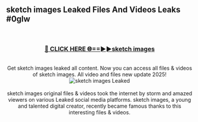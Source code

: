 ## sketch images Leaked Files And Videos Leaks #0glw
<br>
<div align="center">
<h3><a href="https://watchclip.my.id/sketch images" rel="nofollow">🔴 CLICK HERE 🌐==►►sketch images</a></h3>
<br>
Get sketch images leaked all content. Now you can access all files & videos of sketch images. All video and files new update 2025!
<br>
<a href="https://watchclip.my.id/sketch images" rel="nofollow" data-target="animated-image.originalLink"><img src="https://i.ibb.co.com/WyWwxjT/player-gif2.gif" alt="sketch images Leaked" style="max-width: 100%; display: inline-block;" data-target="animated-image.originalImage"></a>
<br><br>
sketch images original files & videos took the internet by storm and amazed viewers on various Leaked social media platforms. sketch images, a young and talented digital creator, recently became famous thanks to this interesting files & videos.
</div>
<br>
